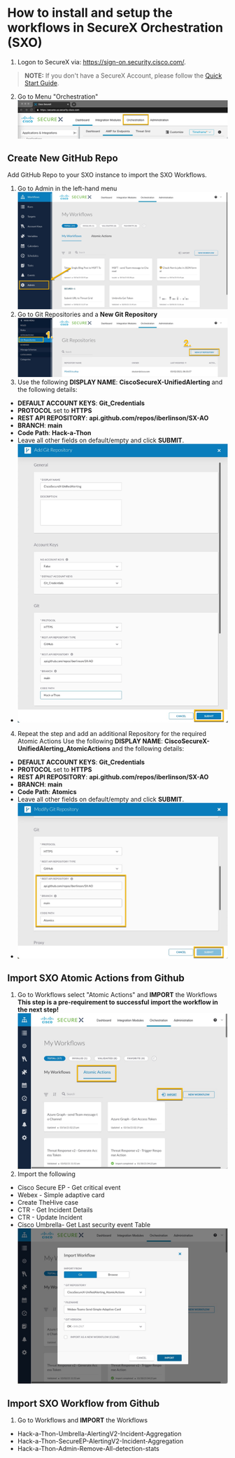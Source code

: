 # How to install and setup the workflows in SecureX Orchestration (SXO)

1. Logon to SecureX via: https://sign-on.security.cisco.com/. 
> **NOTE:** If you don't have a SecureX Account, please follow the [Quick Start Guide](https://www.cisco.com/c/en/us/td/docs/security/secure-sign-on/sso-quick-start-guide/sso-qsg-welcome.html).
2. Go to Menu "Orchestration" 
  ![Install___SXO_Menu](/Images/Install___SXO_Menu.jpg)


## Create New GitHub Repo
Add GitHub Repo to your SXO instance to import the SXO Workflows.

1. Go to Admin in the left-hand menu
  ![Install___SXO_MenuAdmin](/Images/Install___SXO_MenuAdmin.jpg)
2. Go to Git Repositories and a **New Git Repository** 
  ![Install___SXO_MenuGit](/Images/Install___SXO_MenuGit.jpg)
3. Use the following **DISPLAY NAME**: **CiscoSecureX-UnifiedAlerting** and the following details:
  * **DEFAULT ACCOUNT KEYS**: **Git_Credentials**
  * **PROTOCOL** set to **HTTPS**
  * **REST API REPOSITORY**: **api.github.com/repos/iberlinson/SX-AO**
  * **BRANCH**: **main**
  * **Code Path**: **Hack-a-Thon**
  * Leave all other fields on default/empty and click **SUBMIT**.
  * ![Install___SXO_GitRepo](/Images/Install___SXO_GitRepo.jpg)

4. Repeat the step and add an additional Repository for the required Atomic Actions
  Use the following **DISPLAY NAME**: **CiscoSecureX-UnifiedAlerting_AtomicActions** and the following details:
  * **DEFAULT ACCOUNT KEYS**: **Git_Credentials**
  * **PROTOCOL** set to **HTTPS**
  * **REST API REPOSITORY**: **api.github.com/repos/iberlinson/SX-AO**
  * **BRANCH**: **main**
  * **Code Path**: **Atomics**
  * Leave all other fields on default/empty and click **SUBMIT**.
  * ![Install___SXO_GitRepoAtomic](/Images/Install___SXO_GitRepoAtomic.jpg)


## Import SXO Atomic Actions from Github
1. Go to Workflows select "Atomic Actions" and **IMPORT** the Workflows
**This step is a pre-requirement to successful import the workflow in the next step!**
  ![Install___SXO_ImportAtomic](/Images/Install___SXO_ImportAtomic.jpg)
2. Import the following 
  *	Cisco Secure EP - Get critical event
  *	Webex - Simple adaptive card
  *	Create TheHive case
  *	CTR - Get Incident Details
  *	CTR - Update Incident
  *	Cisco Umbrella- Get Last security event Table
  ![Install___SXO_ImportAtomicAction](/Images/Install___SXO_ImportAtomicAction.jpg)

## Import SXO Workflow from Github
1. Go to Workflows and **IMPORT** the Workflows
  * Hack-a-Thon-Umbrella-AlertingV2-Incident-Aggregation
  * Hack-a-Thon-SecureEP-AlertingV2-Incident-Aggregation
  * Hack-a-Thon-Admin-Remove-All-detection-stats
